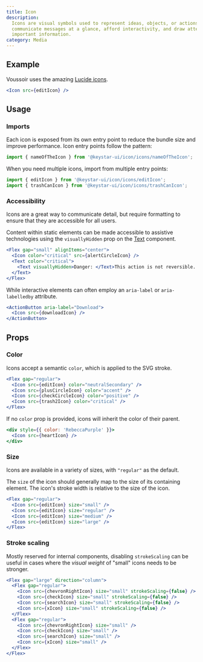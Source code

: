 ```yaml
---
title: Icon
description:
  Icons are visual symbols used to represent ideas, objects, or actions. They
  communicate messages at a glance, afford interactivity, and draw attention to
  important information.
category: Media
---
```


## Example

Voussoir uses the amazing [Lucide icons](https://lucide.dev).

```jsx {% live=true %}
<Icon src={editIcon} />
```

## Usage

### Imports

Each icon is exposed from its own entry point to reduce the bundle size and
improve performance. Icon entry points follow the pattern:

```jsx
import { nameOfTheIcon } from '@keystar-ui/icon/icons/nameOfTheIcon';
```

When you need multiple icons, import from multiple entry points:

```jsx
import { editIcon } from '@keystar-ui/icon/icons/editIcon';
import { trashCanIcon } from '@keystar-ui/icon/icons/trashCanIcon';
```

### Accessibility

Icons are a great way to communicate detail, but require formatting to ensure
that they are accessible for all users.

Content within static elements can be made accessible to assistive technologies
using the `visuallyHidden` prop on the [Text](/package/typography/text)
component.

```jsx {% live=true %}
<Flex gap="small" alignItems="center">
  <Icon color="critical" src={alertCircleIcon} />
  <Text color="critical">
    <Text visuallyHidden>Danger: </Text>This action is not reversible.
  </Text>
</Flex>
```

While interactive elements can often employ an `aria-label` or `aria-labelledby`
attribute.

```jsx
<ActionButton aria-label="Download">
  <Icon src={downloadIcon} />
</ActionButton>
```

## Props

### Color

Icons accept a semantic `color`, which is applied to the SVG stroke.

```jsx {% live=true %}
<Flex gap="regular">
  <Icon src={editIcon} color="neutralSecondary" />
  <Icon src={plusCircleIcon} color="accent" />
  <Icon src={checkCircleIcon} color="positive" />
  <Icon src={trash2Icon} color="critical" />
</Flex>
```

If no `color` prop is provided, icons will inherit the color of their parent.

```jsx {% live=true %}
<div style={{ color: 'RebeccaPurple' }}>
  <Icon src={heartIcon} />
</div>
```

### Size

Icons are available in a variety of sizes, with `"regular"` as the default.

The `size` of the icon should generally map to the size of its containing
element. The icon's stroke width is relative to the size of the icon.

```jsx {% live=true %}
<Flex gap="regular">
  <Icon src={editIcon} size="small" />
  <Icon src={editIcon} size="regular" />
  <Icon src={editIcon} size="medium" />
  <Icon src={editIcon} size="large" />
</Flex>
```

### Stroke scaling

Mostly reserved for internal components, disabling `strokeScaling` can be useful
in cases where the _visual weight_ of "small" icons needs to be stronger.

```jsx {% live=true %}
<Flex gap="large" direction="column">
  <Flex gap="regular">
    <Icon src={chevronRightIcon} size="small" strokeScaling={false} />
    <Icon src={checkIcon} size="small" strokeScaling={false} />
    <Icon src={searchIcon} size="small" strokeScaling={false} />
    <Icon src={xIcon} size="small" strokeScaling={false} />
  </Flex>
  <Flex gap="regular">
    <Icon src={chevronRightIcon} size="small" />
    <Icon src={checkIcon} size="small" />
    <Icon src={searchIcon} size="small" />
    <Icon src={xIcon} size="small" />
  </Flex>
</Flex>
```
